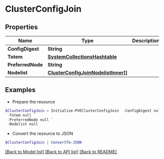 # ClusterConfigJoin
## Properties

Name | Type | Description | Notes
------------ | ------------- | ------------- | -------------
**ConfigDigest** | **String** |  | [optional] 
**Totem** | [**SystemCollectionsHashtable**](.md) |  | [optional] 
**PreferredNode** | **String** |  | [optional] 
**Nodelist** | [**ClusterConfigJoinNodelistInner[]**](ClusterConfigJoinNodelistInner.md) |  | [optional] 

## Examples

- Prepare the resource
```powershell
$ClusterConfigJoin = Initialize-PVEClusterConfigJoin  -ConfigDigest null `
 -Totem null `
 -PreferredNode null `
 -Nodelist null
```

- Convert the resource to JSON
```powershell
$ClusterConfigJoin | ConvertTo-JSON
```

[[Back to Model list]](../README.md#documentation-for-models) [[Back to API list]](../README.md#documentation-for-api-endpoints) [[Back to README]](../README.md)

